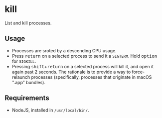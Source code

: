 # kill

List and kill processes.

## Usage

- Processes are sroted by a descending CPU usage.
- Press <kbd>return</kbd> on a selected process to send it a `SIGTERM`. Hold <kbd>option</kbd> for `SIGKILL`.
- Pressing <kbd>shift</kbd>+<kbd>return</kbd> on a selected process will kill it, and open it again past 2 seconds. The rationale is to provide a way to force-relaunch processes (specifically, processes that originate in macOS ".app" bundles).

## Requirements

- NodeJS, installed in `/usr/local/bin/`.
